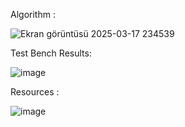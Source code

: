 Algorithm :

![Ekran görüntüsü 2025-03-17 234539](https://github.com/user-attachments/assets/3b8ad7c9-47d5-4dd3-96a5-a7a76010b2b2)

Test Bench Results:

![image](https://github.com/user-attachments/assets/af56afa1-6794-442f-a824-769f669df57a)

Resources :

![image](https://github.com/user-attachments/assets/94169d3f-ce77-4c8c-aaf5-4cf4ace28736)
